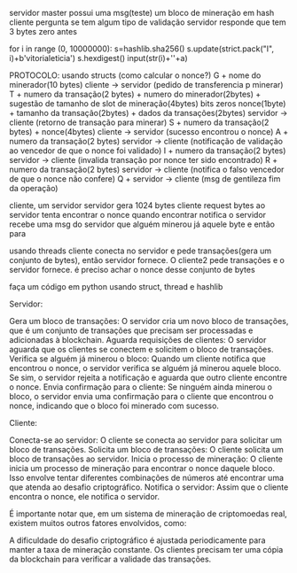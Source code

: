 servidor master possui uma msg(teste) um bloco de mineração em hash
cliente pergunta se tem algum tipo de validação
servidor responde que tem 3 bytes zero antes

for i in range (0, 10000000):
  s=hashlib.sha256()
  s.update(strict.pack("I", i)+b'vitorialeticia')
  s.hexdigest()
  input(str(i)+''+a)


PROTOCOLO: usando structs (como calcular o nonce?)
G + nome do minerador(10 bytes)   cliente -> servidor (pedido de transferencia p minerar)
T + numero da transação(2 bytes) + numero do minerador(2bytes) + sugestão de tamanho de slot de mineração(4bytes) bits zeros nonce(1byte) + tamanho da transação(2bytes) + dados da transações(2bytes)  servidor -> cliente  (retorno de transação para minerar)
S + numero da transação(2 bytes) + nonce(4bytes)  cliente -> servidor (sucesso encontrou o nonce)
A + numero da transação(2 bytes)  servidor -> cliente (notificação de validação ao vencedor de que o nonce foi validado)
I + numero da transação(2 bytes)  servidor -> cliente (invalida transação por nonce ter sido encontrado)
R + numero da transação(2 bytes)  servidor -> cliente (notifica o falso vencedor de que o nonce não confere)
Q + servidor -> cliente (msg de gentileza fim da operação)

cliente, um servidor
servidor gera 1024 bytes 
cliente request bytes ao servidor
tenta encontrar o nonce
quando encontrar notifica o servidor
recebe uma msg do servidor que alguém minerou já aquele byte e então para


usando threads cliente conecta no servidor e pede transações(gera um conjunto de bytes), então servidor fornece. O cliente2 pede transações e o servidor fornece. é preciso achar o nonce desse conjunto de bytes



faça um código em python usando struct, thread e hashlib

Servidor:

Gera um bloco de transações: O servidor cria um novo bloco de transações, que é um conjunto de transações que precisam ser processadas e adicionadas à blockchain.
Aguarda requisições de clientes: O servidor aguarda que os clientes se conectem e solicitem o bloco de transações.
Verifica se alguém já minerou o bloco: Quando um cliente notifica que encontrou o nonce, o servidor verifica se alguém já minerou aquele bloco. Se sim, o servidor rejeita a notificação e aguarda que outro cliente encontre o nonce.
Envia confirmação para o cliente: Se ninguém ainda minerou o bloco, o servidor envia uma confirmação para o cliente que encontrou o nonce, indicando que o bloco foi minerado com sucesso.

Cliente:

Conecta-se ao servidor: O cliente se conecta ao servidor para solicitar um bloco de transações.
Solicita um bloco de transações: O cliente solicita um bloco de transações ao servidor.
Inicia o processo de mineração: O cliente inicia um processo de mineração para encontrar o nonce daquele bloco. Isso envolve tentar diferentes combinações de números até encontrar uma que atenda ao desafio criptográfico.
Notifica o servidor: Assim que o cliente encontra o nonce, ele notifica o servidor.



É importante notar que, em um sistema de mineração de criptomoedas real, existem muitos outros fatores envolvidos, como:

A dificuldade do desafio criptográfico é ajustada periodicamente para manter a taxa de mineração constante.
Os clientes precisam ter uma cópia da blockchain para verificar a validade das transações.

